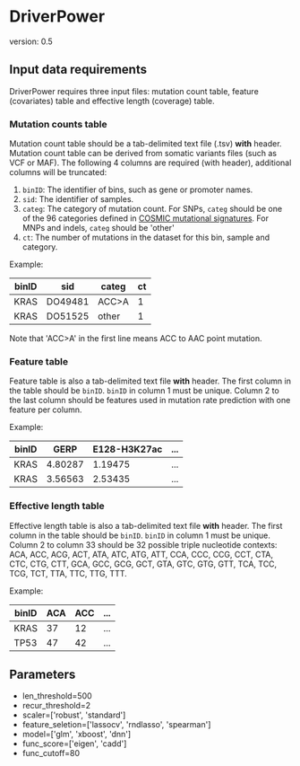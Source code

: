 # DriverPower
version: 0.5

## Input data requirements

DriverPower requires three input files: mutation count table, feature (covariates) table and effective length (coverage) table.

### Mutation counts table

Mutation count table should be a tab-delimited text file (.tsv) **with** header. Mutation count table can be derived from somatic variants files (such as VCF or MAF). The following 4 columns are required (with header), additional columns will be truncated:

1. `binID`: The identifier of bins, such as gene or promoter names.
2. `sid`: The identifier of samples.
3. `categ`: The category of mutation count. For SNPs, `categ` should be one of the 96 categories defined in [COSMIC mutational signatures](http://cancer.sanger.ac.uk/cosmic/signatures). For MNPs and indels, `categ` should be 'other'
4. `ct`: The number of mutations in the dataset for this bin, sample and category.

Example:

| binID | sid     | categ | ct |
|-------|---------|-------|----|
| KRAS  | DO49481 | ACC>A | 1  |
| KRAS  | DO51525 | other | 1  |

Note that 'ACC>A' in the first line means ACC to AAC point mutation.

### Feature table

Feature table is also a tab-delimited text file **with** header. The first column in the table should be `binID`. `binID` in column 1 must be unique. Column 2 to the last column should be features used in mutation rate prediction with one feature per column.

Example:

| binID | GERP    | E128-H3K27ac | ... |
|-------|---------|--------------|-----|
| KRAS  | 4.80287 | 1.19475      | ... |
| KRAS  | 3.56563 | 2.53435      | ... |

### Effective length table

Effective length table is also a tab-delimited text file **with** header. The first column in the table should be `binID`. `binID` in column 1 must be unique. Column 2 to column 33 should be 32 possible triple nucleotide contexts: ACA, ACC, ACG, ACT, ATA, ATC, ATG, ATT, CCA, CCC, CCG, CCT, CTA, CTC, CTG, CTT, GCA, GCC, GCG, GCT, GTA, GTC, GTG, GTT, TCA, TCC, TCG, TCT, TTA, TTC, TTG, TTT.

Example:

| binID | ACA | ACC | ... |
|-------|-----|-----|-----|
| KRAS  | 37  | 12  | ... |
| TP53  | 47  | 42  | ... |

## Parameters

- len_threshold=500
- recur_threshold=2
- scaler=['robust', 'standard']
- feature_seletion=['lassocv', 'rndlasso', 'spearman']
- model=['glm', 'xboost', 'dnn']
- func_score=['eigen', 'cadd']
- func_cutoff=80